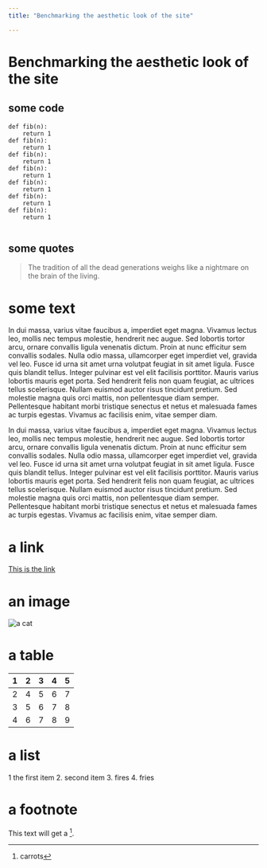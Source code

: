 ```yaml
---
title: "Benchmarking the aesthetic look of the site"

---
```



# Benchmarking the aesthetic look of the site
## some code
```
def fib(n):
    return 1
def fib(n):
    return 1
def fib(n):
    return 1
def fib(n):
    return 1
def fib(n):
    return 1
def fib(n):
    return 1
def fib(n):
    return 1
    
```

## some quotes

>The tradition of all the dead generations weighs like a nightmare on the brain of the living.

# some text

In dui massa, varius vitae faucibus a, imperdiet eget magna. Vivamus lectus leo, mollis nec tempus molestie, hendrerit nec augue. Sed lobortis tortor arcu, ornare convallis ligula venenatis dictum. Proin at nunc efficitur sem convallis sodales. Nulla odio massa, ullamcorper eget imperdiet vel, gravida vel leo. Fusce id urna sit amet urna volutpat feugiat in sit amet ligula. Fusce quis blandit tellus. Integer pulvinar est vel elit facilisis porttitor. Mauris varius lobortis mauris eget porta. Sed hendrerit felis non quam feugiat, ac ultrices tellus scelerisque. Nullam euismod auctor risus tincidunt pretium. Sed molestie magna quis orci mattis, non pellentesque diam semper. Pellentesque habitant morbi tristique senectus et netus et malesuada fames ac turpis egestas. Vivamus ac facilisis enim, vitae semper diam.

In dui massa, varius vitae faucibus a, imperdiet eget magna. Vivamus lectus leo, mollis nec tempus molestie, hendrerit nec augue. Sed lobortis tortor arcu, ornare convallis ligula venenatis dictum. Proin at nunc efficitur sem convallis sodales. Nulla odio massa, ullamcorper eget imperdiet vel, gravida vel leo. Fusce id urna sit amet urna volutpat feugiat in sit amet ligula. Fusce quis blandit tellus. Integer pulvinar est vel elit facilisis porttitor. Mauris varius lobortis mauris eget porta. Sed hendrerit felis non quam feugiat, ac ultrices tellus scelerisque. Nullam euismod auctor risus tincidunt pretium. Sed molestie magna quis orci mattis, non pellentesque diam semper. Pellentesque habitant morbi tristique senectus et netus et malesuada fames ac turpis egestas. Vivamus ac facilisis enim, vitae semper diam.

# a link

[This is the link](https://www.marxists.org/)

# an image

![a cat](https://upload.wikimedia.org/wikipedia/commons/9/9b/Gustav_chocolate.jpg)

# a table

| 1 | 2 | 3 | 4 | 5 |
|---|---|---|---|---|
| 2 | 4 | 5 | 6 | 7 |
| 3 | 5 | 6 | 7 | 8 |
| 4 | 6 | 7 | 8 | 9 |

# a list

1 the first item
2. second item
3. fires
4. fries

# a footnote

This text will get a [^1].

[^1]: carrots





